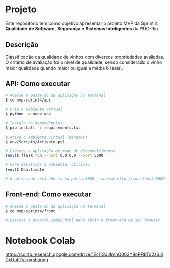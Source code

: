 # Projeto

Este repositório tem como objetivo apresentar o projeto MVP da Sprint 4, **Qualidade de Software, Segurança e Sistemas Inteligentes** da PUC-Rio.

## Descrição

Classificação da qualidade de vinhos com diversos propriedadas avaliadas. O critério de avaliação foi o nível de qualidade, sendo considerado o vinho maior qualidade quando maior ou igual a média 6 (seis).

## API: Como executar

```bash
# Acesse a pasta do da aplicação no terminal
$ cd mvp-sprint4/api

# Crie o ambiente virtual
$ python -m venv env

# Instale as dependências
$ pip install -r requirements.txt

# Ative o ambiente virtual (Windows)
$ env/Scripts/Activate.ps1

# Execute a aplicação em modo de desenvolvimento
(env)$ flask run --host 0.0.0.0 --port 5000

# Para desativar o ambiente, utilize:
(env)$ Deactivate

# A aplicação será aberta na porta:5000 - acesse http://localhost:5000
```

## Front-end: Como executar

```bash
# Acesse a pasta do da aplicação no terminal
$ cd mvp-sprint4/front

# Execute o arquivo index.html para abrir o front-end em seu browser
```

# Notebook Colab

https://colab.research.google.com/drive/1EcI1GJJImnQ063Y8oRRbTd2zSJiDxUuh?usp=sharing
